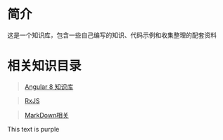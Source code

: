 # 简介
这是一个知识库，包含一些自己编写的知识、代码示例和收集整理的配套资料

# 相关知识目录

> [Angular 8 知识库](../Angular8/docs/Readme.md)

> [RxJS](../RxJS/docs/Readme.md)

> [MarkDown相关](../Markdown/docs/readme.md) 


<div class="text-purple">This text is purple</div>